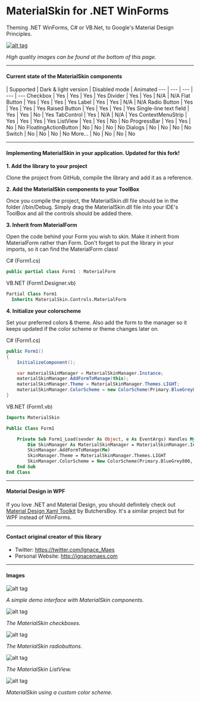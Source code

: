 MaterialSkin for .NET WinForms
=====================

Theming .NET WinForms, C# or VB.Net, to Google's Material Design Principles.

<a href="https://www.youtube.com/watch?v=A8osVM_SXlg" target="_blank">![alt tag](http://i.imgur.com/JAttoOo.png)</a>

*High quality images can be found at the bottom of this page.*

---

#### Current state of the MaterialSkin components
 | Supported | Dark & light version | Disabled mode | Animated
--- | --- | --- | --- | ---
Checkbox | Yes | Yes | Yes | Yes 
Divider | Yes | Yes | N/A | N/A 
Flat Button | Yes | Yes | Yes | Yes 
Label | Yes | Yes | N/A | N/A
Radio Button | Yes | Yes | Yes | Yes
Raised Button | Yes | Yes | Yes | Yes 
Single-line text field | Yes | Yes | No | Yes
TabControl | Yes | N/A | N/A | Yes
ContextMenuStrip | Yes | Yes | Yes | Yes
ListView | Yes | Yes | No | No
ProgressBar | Yes | Yes | No | No 
FloatingActionButton | No | No | No | No
Dialogs | No | No | No | No
Switch | No | No | No | No
More... | No | No | No | No

---

#### Implementing MaterialSkin in your application. Updated for this fork!

**1. Add the library to your project**

  Clone the project from GitHub, compile the library and add it as a reference.
  
**2. Add the MaterialSkin components to your ToolBox**

  Once you compile the project, the MaterialSkin.dll file should be in the folder //bin/Debug. Simply drag the MaterialSkin.dll file into your IDE's ToolBox and all the controls should be added there.
  
**3. Inherit from MaterialForm**

  Open the code behind your Form you wish to skin. Make it inherit from MaterialForm rather than Form. Don't forget to put the library in your imports, so it can find the MaterialForm class!
  
  C# (Form1.cs)
  ```cs
  public partial class Form1 : MaterialForm
  ```
  
  VB.NET (Form1.Designer.vb)
  ```vb
  Partial Class Form1
    Inherits MaterialSkin.Controls.MaterialForm
  ```
  
**4. Initialize your colorscheme**

  Set your preferred colors & theme. Also add the form to the manager so it keeps updated if the color scheme or theme changes later on.

C# (Form1.cs)
  ```cs
  public Form1()
  {
      InitializeComponent();

      var materialSkinManager = MaterialSkinManager.Instance;
      materialSkinManager.AddFormToManage(this);
      materialSkinManager.Theme = MaterialSkinManager.Themes.LIGHT;
      materialSkinManager.ColorScheme = new ColorScheme(Primary.BlueGrey800, Primary.BlueGrey900, Primary.BlueGrey500, Accent.LightBlue200, TextShade.WHITE);
  }
  ```

VB.NET (Form1.vb)
```vb
Imports MaterialSkin

Public Class Form1

    Private Sub Form1_Load(sender As Object, e As EventArgs) Handles MyBase.Load
        Dim SkinManager As MaterialSkinManager = MaterialSkinManager.Instance
        SkinManager.AddFormToManage(Me)
        SkinManager.Theme = MaterialSkinManager.Themes.LIGHT
        SkinManager.ColorScheme = New ColorScheme(Primary.BlueGrey800, Primary.BlueGrey900, Primary.BlueGrey500, Accent.LightBlue200, TextShade.WHITE)
    End Sub
End Class
```

---

#### Material Design in WPF

If you love .NET and Material Design, you should definitely check out [Material Design Xaml Toolkit](https://github.com/ButchersBoy/MaterialDesignInXamlToolkit) by ButchersBoy. It's a similar project but for WPF instead of WinForms.

---

#### Contact original creator of this library

- Twitter: https://twitter.com/Ignace_Maes
- Personal Website: http://ignacemaes.com

---

#### Images

![alt tag](http://i.imgur.com/Ub0N9Xf.png)

*A simple demo interface with MaterialSkin components.*

![alt tag](http://i.imgur.com/eIAtRkc.png)

*The MaterialSkin checkboxes.*

![alt tag](http://i.imgur.com/sAPyvdH.png)

*The MaterialSkin radiobuttons.*

![alt tag](http://i.imgur.com/3Zpuv6x.png)

*The MaterialSkin ListView.*

![alt tag](http://i.imgur.com/07MrJZQ.png)

*MaterialSkin using a custom color scheme.*
